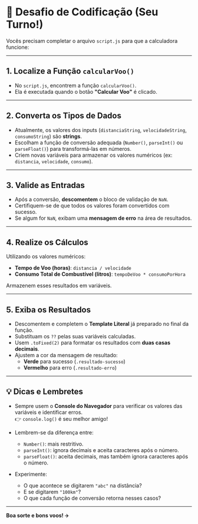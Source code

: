 # 🚀 Desafio de Codificação (Seu Turno!)

Vocês precisam completar o arquivo `script.js` para que a calculadora funcione:

---

## 1. Localize a Função `calcularVoo()`

- No `script.js`, encontrem a função `calcularVoo()`.
- Ela é executada quando o botão **"Calcular Voo"** é clicado.

---

## 2. Converta os Tipos de Dados

- Atualmente, os valores dos inputs (`distanciaString`, `velocidadeString`, `consumoString`) são **strings**.
- Escolham a função de conversão adequada (`Number()`, `parseInt()` ou `parseFloat()`) para transformá-las em números.
- Criem novas variáveis para armazenar os valores numéricos (ex: `distancia`, `velocidade`, `consumo`).

---

## 3. Valide as Entradas

- Após a conversão, **descomentem** o bloco de validação de `NaN`.
- Certifiquem-se de que todos os valores foram convertidos com sucesso.
- Se algum for `NaN`, exibam uma **mensagem de erro** na área de resultados.

---

## 4. Realize os Cálculos

Utilizando os valores numéricos:

- **Tempo de Voo (horas)**: `distancia / velocidade`
- **Consumo Total de Combustível (litros)**: `tempoDeVoo * consumoPorHora`

Armazenem esses resultados em variáveis.

---

## 5. Exiba os Resultados

- Descomentem e completem o **Template Literal** já preparado no final da função.
- Substituam os `??` pelas suas variáveis calculadas.
- Usem `.toFixed(2)` para formatar os resultados com **duas casas decimais**.
- Ajustem a cor da mensagem de resultado:
  - **Verde** para sucesso (`.resultado-sucesso`)
  - **Vermelho** para erro (`.resultado-erro`)

---

## 💡 Dicas e Lembretes

- Sempre usem o **Console do Navegador** para verificar os valores das variáveis e identificar erros.  
  👉 `console.log()` é seu melhor amigo!
  
- Lembrem-se da diferença entre:
  - `Number()`: mais restritivo.
  - `parseInt()`: ignora decimais e aceita caracteres após o número.
  - `parseFloat()`: aceita decimais, mas também ignora caracteres após o número.

- Experimente:
  - O que acontece se digitarem `"abc"` na distância?
  - E se digitarem `"100km"`?
  - O que cada função de conversão retorna nesses casos?

---

**Boa sorte e bons voos!** ✈️
